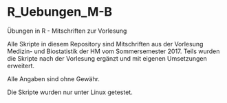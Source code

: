 # R_Uebungen_M-B
Übungen in R  - Mitschriften zur Vorlesung

Alle Skripte in diesem Repository sind Mitschriften aus der Vorlesung Medizin- und Biostatistik der HM vom Sommersemester 2017.
Teils wurden die Skripte nach der Vorlesung ergänzt und mit eigenen Umsetzungen erweitert. 

Alle Angaben sind ohne Gewähr.

Die Skripte wurden nur unter Linux getestet.
